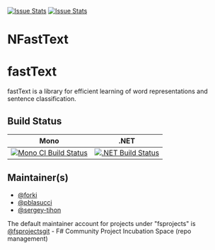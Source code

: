 [![Issue Stats](http://issuestats.com/github/fsprojects/ProjectScaffold/badge/issue)](http://issuestats.com/github/fsprojects/ProjectScaffold)
[![Issue Stats](http://issuestats.com/github/fsprojects/ProjectScaffold/badge/pr)](http://issuestats.com/github/fsprojects/ProjectScaffold)

# NFastText

# fastText

fastText is a library for efficient learning of word representations and sentence classification.
## Build Status

Mono | .NET
---- | ----
[![Mono CI Build Status](https://img.shields.io/travis/fsprojects/NFastText/master.svg)](https://travis-ci.org/fsprojects/NFastText) | [![.NET Build Status](https://img.shields.io/appveyor/ci/fsgit/NFastText/master.svg)](https://ci.appveyor.com/project/fsgit/NFastText)

## Maintainer(s)

- [@forki](https://github.com/forki)
- [@pblasucci](https://github.com/pblasucci)
- [@sergey-tihon](https://github.com/sergey-tihon)

The default maintainer account for projects under "fsprojects" is [@fsprojectsgit](https://github.com/fsprojectsgit) - F# Community Project Incubation Space (repo management)
